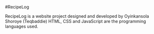 #RecipeLog 

RecipeLog is a website project designed and developed by Oyinkansola Shoroye (Teqbaddie)
HTML, CSS and JavaScript are the programming languages used.